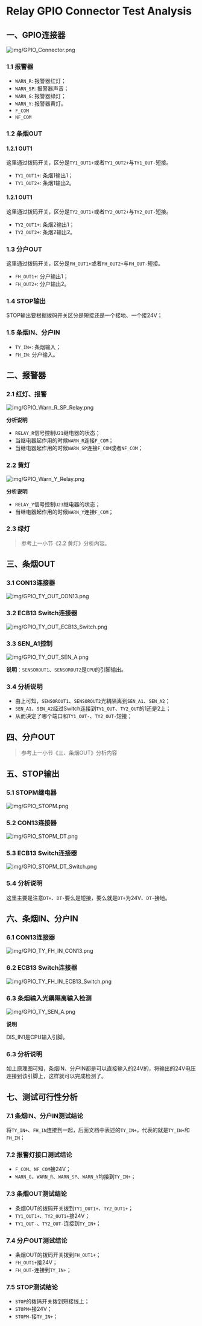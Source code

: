 # Relay GPIO Connector Test Analysis

## 一、GPIO连接器

![img/GPIO_Connector.png](img/GPIO_Connector.png)

### 1.1 报警器

* `WARN_R`: 报警器红灯；
* `WARN_SP`: 报警器声音；
* `WARN_G`: 报警器绿灯；
* `WARN_Y`: 报警器黄灯。
* `F_COM`
* `NF_COM`

### 1.2 条烟OUT

#### 1.2.1 OUT1

这里通过拨码开关，区分是`TY1_OUT1+`或者`TY1_OUT2+`与`TY1_OUT-`短接。

* `TY1_OUT1+`: 条烟1输出1；
* `TY1_OUT2+`: 条烟1输出2。

#### 1.2.1 OUT1

这里通过拨码开关，区分是`TY2_OUT1+`或者`TY2_OUT2+`与`TY2_OUT-`短接。

* `TY2_OUT1+`: 条烟2输出1；
* `TY2_OUT2+`: 条烟2输出2。

### 1.3 分户OUT

这里通过拨码开关，区分是`FH_OUT1+`或者`FH_OUT2+`与`FH_OUT-`短接。

* `FH_OUT1+`: 分户输出1；
* `FH_OUT2+`: 分户输出2。

### 1.4 STOP输出

STOP输出要根据拨码开关区分是短接还是一个接地、一个接24V；

### 1.5 条烟IN、分户IN

* `TY_IN+`: 条烟输入；
* `FH_IN`: 分户输入。

## 二、报警器

### 2.1 红灯、报警

![img/GPIO_Warn_R_SP_Relay.png](img/GPIO_Warn_R_SP_Relay.png)

**分析说明**

* `RELAY_R`信号控制`U21`继电器的状态；
* 当继电器起作用的时候`WARN_R`连接`F_COM`；
* 当继电器起作用的时候`WARN_SP`连接`F_COM`或者`NF_COM`；

### 2.2 黄灯

![img/GPIO_Warn_Y_Relay.png](img/GPIO_Warn_Y_Relay.png)

**分析说明**

* `RELAY_Y`信号控制`U23`继电器的状态；
* 当继电器起作用的时候`WARN_Y`连接`F_COM`；

### 2.3 绿灯

> 参考上一小节《2.2 黄灯》分析内容。

## 三、条烟OUT

### 3.1 CON13连接器

![img/GPIO_TY_OUT_CON13.png](img/GPIO_TY_OUT_CON13.png)

### 3.2 ECB13 Switch连接器

![img/GPIO_TY_OUT_ECB13_Switch.png](img/GPIO_TY_OUT_ECB13_Switch.png)

### 3.3 SEN_A1控制

![img/GPIO_TY_OUT_SEN_A.png](img/GPIO_TY_OUT_SEN_A.png)

**说明**：`SENSOROUT1`、`SENSOROUT2`是`CPU`的引脚输出。

### 3.4 分析说明

* 由上可知，`SENSOROUT1`、`SENSOROUT2`光耦隔离到`SEN_A1`、`SEN_A2`；
* `SEN_A1`、`SEN_A2`经过Switch连接到`TY1_OUT`、`TY2_OUT`的1还是2上；
* 从而决定了哪个端口和`TY1_OUT-`、`TY2_OUT-`短接；

## 四、分户OUT

> 参考上一小节《三、条烟OUT》分析内容

## 五、STOP输出

### 5.1 STOPM继电器

![img/GPIO_STOPM.png](img/GPIO_STOPM.png)

### 5.2 CON13连接器

![img/GPIO_STOPM_DT.png](img/GPIO_STOPM_DT.png)

### 5.3 ECB13 Switch连接器

![img/GPIO_STOPM_DT_Switch.png](img/GPIO_STOPM_DT_Switch.png)

### 5.4 分析说明

这里主要是注意`DT+`、`DT-`要么是短接，要么就是`DT+`为24V、`DT-`接地。

## 六、条烟IN、分户IN

### 6.1 CON13连接器

![img/GPIO_TY_FH_IN_CON13.png](img/GPIO_TY_FH_IN_CON13.png)

### 6.2 ECB13 Switch连接器

![img/GPIO_TY_FH_IN_ECB13_Switch.png](img/GPIO_TY_FH_IN_ECB13_Switch.png)

### 6.3 条烟输入光耦隔离输入检测

![img/GPIO_TY_SEN_A.png](img/GPIO_TY_SEN_A.png)

**说明**

DIS_IN1是CPU输入引脚。

### 6.3 分析说明

如上原理图可知，条烟IN、分户IN都是可以直接输入的24V的，将输出的24V电压连接到该引脚上，这样就可以完成检测了。

## 七、测试可行性分析

### 7.1 条烟IN、分户IN测试结论

将`TY_IN+`、`FH_IN`连接到一起，后面文档中表述的`TY_IN+`，代表的就是`TY_IN+`和`FH_IN`；

### 7.2 报警灯接口测试结论

* `F_COM`、`NF_COM`接24V；
* `WARN_G`、`WARN_R`、`WARN_SP`、`WARN_Y`均接到`TY_IN+`；

### 7.3 条烟OUT测试结论

* 条烟OUT的拨码开关拨到`TY1_OUT1+`、`TY2_OUT1+`；
* `TY1_OUT1+`、`TY2_OUT1+`接24V；
* `TY1_OUT-`、`TY2_OUT-`连接到`TY_IN+`；

### 7.4 分户OUT测试结论

* 条烟OUT的拨码开关拨到`FH_OUT1+`；
* `FH_OUT1+`接24V；
* `FH_OUT-`连接到`TY_IN+`；

### 7.5 STOP测试结论

* `STOP`的拨码开关拨到短接线上；
* `STOPM+`接24V；
* `STOPM-`接`TY_IN+`；
